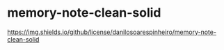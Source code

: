 # memory-note-clean-solid

https://img.shields.io/github/license/danilosoarespinheiro/memory-note-clean-solid
